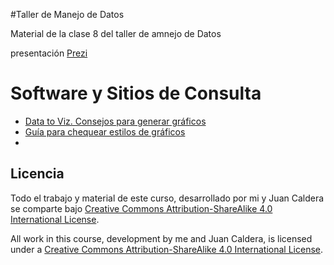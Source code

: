 #Taller de Manejo de Datos

Material de la clase 8 del taller de amnejo de Datos

presentación [Prezi](https://prezi.com/ue3fpsphej2l/cuarta-clase-del-taller-de-manejo-de-datos/)

# Software y Sitios de Consulta

* [Data to Viz. Consejos para generar gráficos](https://www.data-to-viz.com/)
* [Guía para chequear estilos de gráficos](https://datavizchecklist.stephanieevergreen.com/assets/DataVizChecklist_Feb2018.pdf)
* 

## Licencia

 Todo el trabajo y material de este curso, desarrollado por mi y Juan Caldera se comparte bajo [Creative Commons Attribution-ShareAlike 4.0 International License](https://creativecommons.org/licenses/by-sa/4.0/deed.es_ES).
 
 All work in this course, development by me and Juan Caldera, is licensed under a [Creative Commons Attribution-ShareAlike 4.0 International License](https://creativecommons.org/licenses/by-sa/4.0/deed.es_ES).

